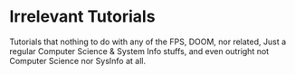 # Irrelevant Tutorials

Tutorials that nothing to do with any of the FPS, DOOM, nor related, Just a regular Computer Science & System Info stuffs, and even outright not Computer Science nor SysInfo at all.